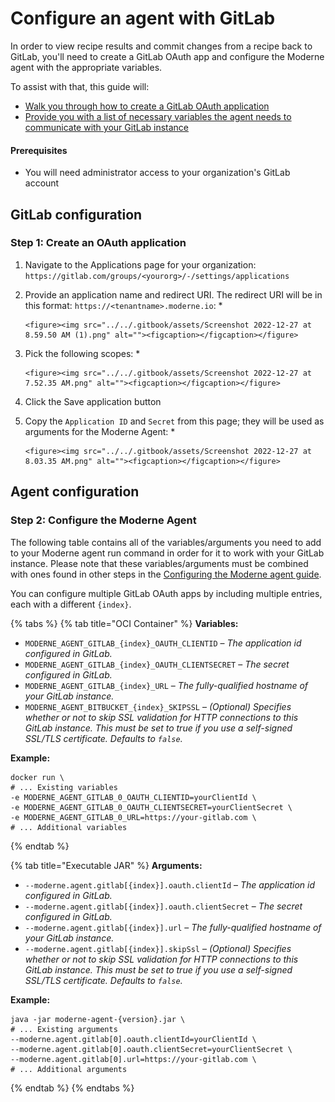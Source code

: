 # Configure an agent with GitLab

In order to view recipe results and commit changes from a recipe back to GitLab, you'll need to create a GitLab OAuth app and configure the Moderne agent with the appropriate variables.

To assist with that, this guide will:

* [Walk you through how to create a GitLab OAuth application](configure-an-agent-with-gitlab.md#step-1-create-an-oauth-application)
* [Provide you with a list of necessary variables the agent needs to communicate with your GitLab instance](configure-an-agent-with-gitlab.md#step-2-configure-the-moderne-agent)

#### Prerequisites

* You will need administrator access to your organization's GitLab account

## GitLab configuration

### Step 1: Create an OAuth application

1. Navigate to the Applications page for your organization: `https://gitlab.com/groups/<yourorg>/-/settings/applications`
2. Provide an application name and redirect URI. The redirect URI will be in this format: `https://<tenantname>.moderne.io`:
   *

       <figure><img src="../../.gitbook/assets/Screenshot 2022-12-27 at 8.59.50 AM (1).png" alt=""><figcaption></figcaption></figure>
3. Pick the following scopes:
   *

       <figure><img src="../../.gitbook/assets/Screenshot 2022-12-27 at 7.52.35 AM.png" alt=""><figcaption></figcaption></figure>
4. Click the Save application button
5. Copy the `Application ID` and `Secret` from this page; they will be used as arguments for the Moderne Agent:
   *

       <figure><img src="../../.gitbook/assets/Screenshot 2022-12-27 at 8.03.35 AM.png" alt=""><figcaption></figcaption></figure>

## Agent configuration

### Step 2: Configure the Moderne Agent

The following table contains all of the variables/arguments you need to add to your Moderne agent run command in order for it to work with your GitLab instance. Please note that these variables/arguments must be combined with ones found in other steps in the [Configuring the Moderne agent guide](../agent-configuration.md).

You can configure multiple GitLab OAuth apps by including multiple entries, each with a different `{index}`.

{% tabs %}
{% tab title="OCI Container" %}
**Variables:**

* `MODERNE_AGENT_GITLAB_{index}_OAUTH_CLIENTID` – _The application id configured in GitLab._
* `MODERNE_AGENT_GITLAB_{index}_OAUTH_CLIENTSECRET` – _The secret configured in GitLab._
* `MODERNE_AGENT_GITLAB_{index}_URL` – _The fully-qualified hostname of your GitLab instance._
* `MODERNE_AGENT_BITBUCKET_{index}_SKIPSSL` – _(Optional) Specifies whether or not to skip SSL validation for HTTP connections to this GitLab instance. This must be set to true if you use a self-signed SSL/TLS certificate. Defaults to `false`._

**Example:**

```shell
docker run \
# ... Existing variables
-e MODERNE_AGENT_GITLAB_0_OAUTH_CLIENTID=yourClientId \
-e MODERNE_AGENT_GITLAB_0_OAUTH_CLIENTSECRET=yourClientSecret \
-e MODERNE_AGENT_GITLAB_0_URL=https://your-gitlab.com \
# ... Additional variables
```
{% endtab %}

{% tab title="Executable JAR" %}
**Arguments:**

* `--moderne.agent.gitlab[{index}].oauth.clientId` – _The application id configured in GitLab._
* `--moderne.agent.gitlab[{index}].oauth.clientSecret` – _The secret configured in GitLab._
* `--moderne.agent.gitlab[{index}].url` – _The fully-qualified hostname of your GitLab instance._
* `--moderne.agent.gitlab[{index}].skipSsl` – _(Optional) Specifies whether or not to skip SSL validation for HTTP connections to this GitLab instance. This must be set to true if you use a self-signed SSL/TLS certificate. Defaults to `false`._

**Example:**

```shell
java -jar moderne-agent-{version}.jar \
# ... Existing arguments
--moderne.agent.gitlab[0].oauth.clientId=yourClientId \
--moderne.agent.gitlab[0].oauth.clientSecret=yourClientSecret \
--moderne.agent.gitlab[0].url=https://your-gitlab.com \
# ... Additional arguments
```
{% endtab %}
{% endtabs %}
